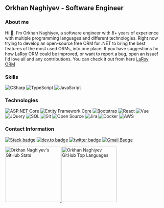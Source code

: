 ## Orkhan Naghiyev - Software Engineer

### About me
Hi 👋, I'm Orkhan Naghiyev, a software engineer with 8+ years of experience with multiple programming languages and different technologies. Right now trying to develop an open-source free ORM for .NET to bring the best features of the most used ORMs, into one place. If you have suggestions for how LaRoy ORM could be improved, or want to report a bug, open an issue! I'd love all and any contributions. You can check it out from here [LaRoy ORM](https://github.com/orkhanag/LaRoy.ORM)

### Skills
![CSharp](https://img.shields.io/badge/-CSharp-fff?&logo=c-sharp&logoColor=blue)
![TypeScript](https://img.shields.io/badge/-TypeScript-fff?&logo=TypeScript&logoColor=007ACC)
![JavaScript](https://img.shields.io/badge/-JavaScript-fff?&logo=JavaScript&logoColor=ddc508)

### Technologies
![ASP.NET Core](https://img.shields.io/badge/-ASP.NET%20Core-fff?style=flat&logo=.net&logoColor=blue)
![Entity Framework Core](https://img.shields.io/badge/-Entity_Framework_Core-fff?style=flat&logo=Microsoft&logoColor=0078D7)
![Bootstrap](https://img.shields.io/badge/-Bootstrap-fff?style=flat&logo=bootstrap&logoColor=563D7C)
![React](https://img.shields.io/badge/-React-fff?logo=react&logoColor=%2361DAFB)
![Vue](https://img.shields.io/badge/-Vue-fff?logo=vuedotjs)
![JQuery](https://img.shields.io/badge/-JQuery-fff?style=flat&logo=jquery&logoColor=blue)
![SQL](https://img.shields.io/badge/-SQL-fff?style=flat&logo=Microsoft-SQL-Server&logoColor=blue)
![Git](https://img.shields.io/badge/-Git-fff?style=flat&logo=git)
![Open Source](https://img.shields.io/badge/-Open%20Source-fff?style=flat&logo=open-source-Initiative)
![Jira](https://img.shields.io/badge/-Jira-fff?style=flat&logo=jira-software&logoColor=blue)
![Docker](https://img.shields.io/badge/-Docker-fff?style=flat&logo=Docker)
![AWS](https://img.shields.io/badge/-AWS-fff?&logo=Amazon-AWS&logoColor=232F3E)

### Contact Information
[![Stack badge](https://img.shields.io/badge/-orkhannaghiyev-fff?logo=stackoverflow&logoColor=%23F58025)](https://stackoverflow.com/users/5837311/orkhan-naghiyev)
[![dev.to badge](https://img.shields.io/badge/-orkhannaghiyev-fff?logo=linkedin&logoColor=%230A66C2)](https://www.linkedin.com/in/orkhan-naghiyev-60b557112/)
[![twitter badge](https://img.shields.io/badge/-orxannagisoy-fff?logo=twitter&logoColor=%231D9BF0)](https://twitter.com/orxannagisoy)
[![Gmail Badge](https://img.shields.io/badge/-Gmail-c14438?style=flat-square&logo=Gmail&logoColor=white&link=mailto:info@shadynagy.com)](mailto:orkhan.naghisoy@gmail.com)

<a href="https://github.com/orkhanag">
  <img height="180em" src="https://github-readme-stats.vercel.app/api?username=orkhanag&show_icons=true&theme=shades-of-purple&count_private=true" alt="Orkhan Naghiyev's GitHub Stats" />
  <img height="180em" src="https://github-readme-stats.vercel.app/api/top-langs/?username=orkhanag&theme=shades-of-purple&layout=compact" 
    alt="Orkhan Naghiyev GitHub Top Languages" />
</a>

<!--
**orkhanag/orkhanag** is a ✨ _special_ ✨ repository because its `README.md` (this file) appears on your GitHub profile.

Here are some ideas to get you started:

- 🔭 I’m currently working on ...
- 🌱 I’m currently learning ...
- 👯 I’m looking to collaborate on ...
- 🤔 I’m looking for help with ...
- 💬 Ask me about ...
- 📫 How to reach me: ...
- 😄 Pronouns: ...
- ⚡ Fun fact: ...
-->
